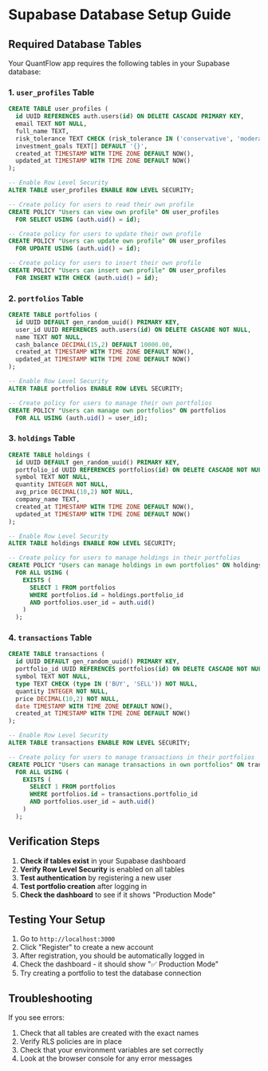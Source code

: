 # Supabase Database Setup Guide

## Required Database Tables

Your QuantFlow app requires the following tables in your Supabase database:

### 1. `user_profiles` Table
```sql
CREATE TABLE user_profiles (
  id UUID REFERENCES auth.users(id) ON DELETE CASCADE PRIMARY KEY,
  email TEXT NOT NULL,
  full_name TEXT,
  risk_tolerance TEXT CHECK (risk_tolerance IN ('conservative', 'moderate', 'aggressive')) DEFAULT 'moderate',
  investment_goals TEXT[] DEFAULT '{}',
  created_at TIMESTAMP WITH TIME ZONE DEFAULT NOW(),
  updated_at TIMESTAMP WITH TIME ZONE DEFAULT NOW()
);

-- Enable Row Level Security
ALTER TABLE user_profiles ENABLE ROW LEVEL SECURITY;

-- Create policy for users to read their own profile
CREATE POLICY "Users can view own profile" ON user_profiles
  FOR SELECT USING (auth.uid() = id);

-- Create policy for users to update their own profile
CREATE POLICY "Users can update own profile" ON user_profiles
  FOR UPDATE USING (auth.uid() = id);

-- Create policy for users to insert their own profile
CREATE POLICY "Users can insert own profile" ON user_profiles
  FOR INSERT WITH CHECK (auth.uid() = id);
```

### 2. `portfolios` Table
```sql
CREATE TABLE portfolios (
  id UUID DEFAULT gen_random_uuid() PRIMARY KEY,
  user_id UUID REFERENCES auth.users(id) ON DELETE CASCADE NOT NULL,
  name TEXT NOT NULL,
  cash_balance DECIMAL(15,2) DEFAULT 10000.00,
  created_at TIMESTAMP WITH TIME ZONE DEFAULT NOW(),
  updated_at TIMESTAMP WITH TIME ZONE DEFAULT NOW()
);

-- Enable Row Level Security
ALTER TABLE portfolios ENABLE ROW LEVEL SECURITY;

-- Create policy for users to manage their own portfolios
CREATE POLICY "Users can manage own portfolios" ON portfolios
  FOR ALL USING (auth.uid() = user_id);
```

### 3. `holdings` Table
```sql
CREATE TABLE holdings (
  id UUID DEFAULT gen_random_uuid() PRIMARY KEY,
  portfolio_id UUID REFERENCES portfolios(id) ON DELETE CASCADE NOT NULL,
  symbol TEXT NOT NULL,
  quantity INTEGER NOT NULL,
  avg_price DECIMAL(10,2) NOT NULL,
  company_name TEXT,
  created_at TIMESTAMP WITH TIME ZONE DEFAULT NOW(),
  updated_at TIMESTAMP WITH TIME ZONE DEFAULT NOW()
);

-- Enable Row Level Security
ALTER TABLE holdings ENABLE ROW LEVEL SECURITY;

-- Create policy for users to manage holdings in their portfolios
CREATE POLICY "Users can manage holdings in own portfolios" ON holdings
  FOR ALL USING (
    EXISTS (
      SELECT 1 FROM portfolios 
      WHERE portfolios.id = holdings.portfolio_id 
      AND portfolios.user_id = auth.uid()
    )
  );
```

### 4. `transactions` Table
```sql
CREATE TABLE transactions (
  id UUID DEFAULT gen_random_uuid() PRIMARY KEY,
  portfolio_id UUID REFERENCES portfolios(id) ON DELETE CASCADE NOT NULL,
  symbol TEXT NOT NULL,
  type TEXT CHECK (type IN ('BUY', 'SELL')) NOT NULL,
  quantity INTEGER NOT NULL,
  price DECIMAL(10,2) NOT NULL,
  date TIMESTAMP WITH TIME ZONE DEFAULT NOW(),
  created_at TIMESTAMP WITH TIME ZONE DEFAULT NOW()
);

-- Enable Row Level Security
ALTER TABLE transactions ENABLE ROW LEVEL SECURITY;

-- Create policy for users to manage transactions in their portfolios
CREATE POLICY "Users can manage transactions in own portfolios" ON transactions
  FOR ALL USING (
    EXISTS (
      SELECT 1 FROM portfolios 
      WHERE portfolios.id = transactions.portfolio_id 
      AND portfolios.user_id = auth.uid()
    )
  );
```

## Verification Steps

1. **Check if tables exist** in your Supabase dashboard
2. **Verify Row Level Security** is enabled on all tables
3. **Test authentication** by registering a new user
4. **Test portfolio creation** after logging in
5. **Check the dashboard** to see if it shows "Production Mode"

## Testing Your Setup

1. Go to `http://localhost:3000`
2. Click "Register" to create a new account
3. After registration, you should be automatically logged in
4. Check the dashboard - it should show "✅ Production Mode"
5. Try creating a portfolio to test the database connection

## Troubleshooting

If you see errors:
1. Check that all tables are created with the exact names
2. Verify RLS policies are in place
3. Check that your environment variables are set correctly
4. Look at the browser console for any error messages
